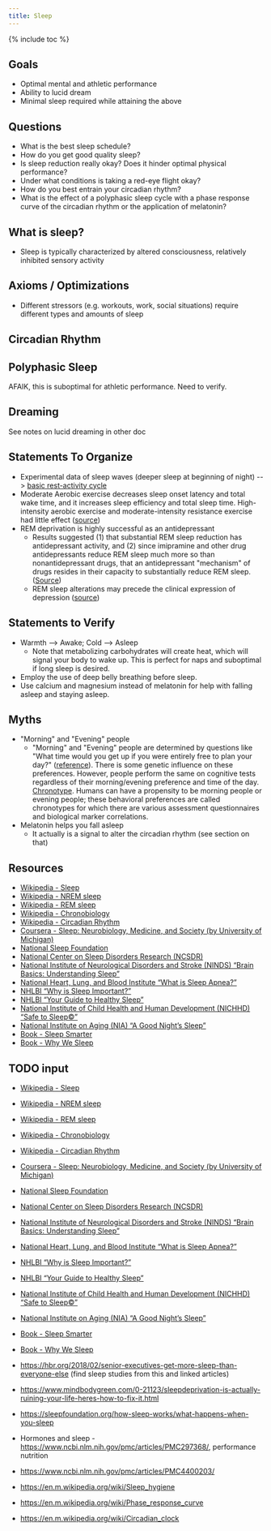 ```yaml
---
title: Sleep
---
```


{% include toc %}

## Goals
- Optimal mental and athletic performance
- Ability to lucid dream
- Minimal sleep required while attaining the above


## Questions
- What is the best sleep schedule?
- How do you get good quality sleep?
- Is sleep reduction really okay? Does it hinder optimal physical performance?
- Under what conditions is taking a red-eye flight okay?
- How do you best entrain your circadian rhythm?
- What is the effect of a polyphasic sleep cycle with a phase response curve of the circadian rhythm or the application of melatonin?


## What is sleep?
- Sleep is typically characterized by altered consciousness, relatively inhibited sensory activity

## Axioms / Optimizations
- Different stressors (e.g. workouts, work, social situations) require different types and amounts of sleep

## Circadian Rhythm


## Polyphasic Sleep
AFAIK, this is suboptimal for athletic performance. Need to verify.

## Dreaming
See notes on lucid dreaming in other doc


## Statements To Organize
- Experimental data of sleep waves (deeper sleep at beginning of night) --> [basic rest-activity cycle](https://en.m.wikipedia.org/wiki/Basic_rest-activity_cycle)
- Moderate Aerobic exercise decreases sleep onset latency and total wake time, and it increases sleep efficiency and total sleep time. High-intensity aerobic exercise and moderate-intensity resistance exercise had little effect ([source](https://www.ncbi.nlm.nih.gov/pmc/articles/PMC2883039/))
- REM deprivation is highly successful as an antidepressant
  - Results suggested (1) that substantial REM sleep reduction has antidepressant activity, and (2) since imipramine and other drug antidepressants reduce REM sleep much more so than nonantidepressant drugs, that an antidepressant "mechanism" of drugs resides in their capacity to substantially reduce REM sleep. ([Source](https://jamanetwork.com/journals/jamapsychiatry/article-abstract/491375))
  - REM sleep alterations may precede the clinical expression of depression ([source](https://www.ncbi.nlm.nih.gov/pubmed/23391633))

## Statements to Verify
- Warmth --> Awake; Cold --> Asleep
  - Note that metabolizing carbohydrates will create heat, which will signal your body to wake up. This is perfect for naps and suboptimal if long sleep is desired.
- Employ the use of deep belly breathing before sleep.
- Use calcium and magnesium instead of melatonin for help with falling asleep and staying asleep.


## Myths
- "Morning" and "Evening" people
  - "Morning" and "Evening" people are determined by questions like "What time would you get up if you were entirely free to plan your day?" ([reference](https://en.m.wikipedia.org/wiki/Morningness%E2%80%93eveningness_questionnaire)). There is some genetic influence on these preferences. However, people perform the same on cognitive tests regardless of their morning/evening preference and time of the day. [Chronotype](https://en.m.wikipedia.org/wiki/Chronotype). Humans can have a propensity to be morning people or evening people; these behavioral preferences are called chronotypes for which there are various assessment questionnaires and biological marker correlations.
- Melatonin helps you fall asleep
  - It actually is a signal to alter the circadian rhythm (see section on that)



## Resources
- [Wikipedia - Sleep](https://en.wikipedia.org/wiki/Sleep)
- [Wikipedia - NREM sleep](https://en.wikipedia.org/wiki/Non-rapid_eye_movement_sleep)
- [Wikipedia - REM sleep](https://en.wikipedia.org/wiki/Rapid_eye_movement_sleep)
- [Wikipedia - Chronobiology](https://en.wikipedia.org/wiki/Chronobiology)
- [Wikipedia - Circadian Rhythm](https://en.wikipedia.org/wiki/Circadian_rhythm)
- [Coursera - Sleep: Neurobiology, Medicine, and Society (by University of Michigan)](https://www.coursera.org/learn/sleep)
- [National Sleep Foundation](http://sleepfoundation.org)
- [National Center on Sleep Disorders Research (NCSDR)](http://www.nhlbi.nih.gov/about/org/ncsdr/)
- [National Institute of Neurological Disorders and Stroke (NINDS) “Brain Basics: Understanding Sleep”](http://www.ninds.nih.gov/disorders/brain_basics/understanding_sleep.htm)
- [National Heart, Lung, and Blood Institute “What is Sleep Apnea?”](http://www.nhlbi.nih.gov/health/health-topics/topics/sleepapnea/)
- [NHLBI “Why is Sleep Important?”](http://www.nhlbi.nih.gov/health/health-topics/topics/sdd/why)
- [NHLBI “Your Guide to Healthy Sleep”](http://www.nhlbi.nih.gov/health/resources/sleep/healthy-sleep)
- [National Institute of Child Health and Human Development (NICHHD) “Safe to Sleep©”](http://www.nichd.nih.gov/sts/Pages/default.aspx)
- [National Institute on Aging (NIA) “A Good Night’s Sleep”](http://www.nia.nih.gov/health/publication/good-nights-sleep)
- [Book - Sleep Smarter](https://smile.amazon.com/Sleep-Smarter-Essential-Strategies-Success/dp/B01J4BJT7A/)
- [Book - Why We Sleep](https://smile.amazon.com/Why-We-Sleep-Unlocking-Dreams/dp/B0752XRB5F/)

## TODO input
- [Wikipedia - Sleep](https://en.wikipedia.org/wiki/Sleep)
- [Wikipedia - NREM sleep](https://en.wikipedia.org/wiki/Non-rapid_eye_movement_sleep)
- [Wikipedia - REM sleep](https://en.wikipedia.org/wiki/Rapid_eye_movement_sleep)
- [Wikipedia - Chronobiology](https://en.wikipedia.org/wiki/Chronobiology)
- [Wikipedia - Circadian Rhythm](https://en.wikipedia.org/wiki/Circadian_rhythm)
- [Coursera - Sleep: Neurobiology, Medicine, and Society (by University of Michigan)](https://www.coursera.org/learn/sleep)
- [National Sleep Foundation](http://sleepfoundation.org)
- [National Center on Sleep Disorders Research (NCSDR)](http://www.nhlbi.nih.gov/about/org/ncsdr/)
- [National Institute of Neurological Disorders and Stroke (NINDS) “Brain Basics: Understanding Sleep”](http://www.ninds.nih.gov/disorders/brain_basics/understanding_sleep.htm)
- [National Heart, Lung, and Blood Institute “What is Sleep Apnea?”](http://www.nhlbi.nih.gov/health/health-topics/topics/sleepapnea/)
- [NHLBI “Why is Sleep Important?”](http://www.nhlbi.nih.gov/health/health-topics/topics/sdd/why)
- [NHLBI “Your Guide to Healthy Sleep”](http://www.nhlbi.nih.gov/health/resources/sleep/healthy-sleep)
- [National Institute of Child Health and Human Development (NICHHD) “Safe to Sleep©”](http://www.nichd.nih.gov/sts/Pages/default.aspx)
- [National Institute on Aging (NIA) “A Good Night’s Sleep”](http://www.nia.nih.gov/health/publication/good-nights-sleep)
- [Book - Sleep Smarter](https://smile.amazon.com/Sleep-Smarter-Essential-Strategies-Success/dp/B01J4BJT7A/)
- [Book - Why We Sleep](https://smile.amazon.com/Why-We-Sleep-Unlocking-Dreams/dp/B0752XRB5F/)

- https://hbr.org/2018/02/senior-executives-get-more-sleep-than-everyone-else (find sleep studies from this and linked articles)
- https://www.mindbodygreen.com/0-21123/sleepdeprivation-is-actually-ruining-your-life-heres-how-to-fix-it.html
- https://sleepfoundation.org/how-sleep-works/what-happens-when-you-sleep
- Hormones and sleep - https://www.ncbi.nlm.nih.gov/pmc/articles/PMC297368/, performance nutrition

- https://www.ncbi.nlm.nih.gov/pmc/articles/PMC4400203/
- https://en.m.wikipedia.org/wiki/Sleep_hygiene
- https://en.m.wikipedia.org/wiki/Phase_response_curve
- https://en.m.wikipedia.org/wiki/Circadian_clock
